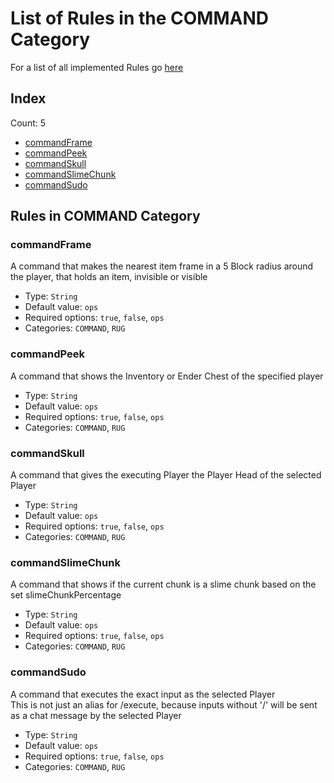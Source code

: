 # List of Rules in the COMMAND Category

For a list of all implemented Rules go [here](../README.md)
## Index
Count: 5
- [commandFrame](#commandframe)
- [commandPeek](#commandpeek)
- [commandSkull](#commandskull)
- [commandSlimeChunk](#commandslimechunk)
- [commandSudo](#commandsudo)

## Rules in COMMAND Category

### commandFrame
A command that makes the nearest item frame in a 5 Block radius around the player, that holds an item, invisible or visible    
- Type: `String`
- Default value: `ops`
- Required options: `true`, `false`, `ops`
- Categories: `COMMAND`, `RUG`

### commandPeek
A command that shows the Inventory or Ender Chest of the specified player    
- Type: `String`
- Default value: `ops`
- Required options: `true`, `false`, `ops`
- Categories: `COMMAND`, `RUG`

### commandSkull
A command that gives the executing Player the Player Head of the selected Player    
- Type: `String`
- Default value: `ops`
- Required options: `true`, `false`, `ops`
- Categories: `COMMAND`, `RUG`

### commandSlimeChunk
A command that shows if the current chunk is a slime chunk based on the set slimeChunkPercentage    
- Type: `String`
- Default value: `ops`
- Required options: `true`, `false`, `ops`
- Categories: `COMMAND`, `RUG`

### commandSudo
A command that executes the exact input as the selected Player  
This is not just an alias for /execute, because inputs without '/' will be sent as a chat message by the selected Player  
- Type: `String`
- Default value: `ops`
- Required options: `true`, `false`, `ops`
- Categories: `COMMAND`, `RUG`
